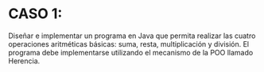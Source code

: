 # CASO 1:

Diseñar e implementar un programa en Java que permita realizar las cuatro operaciones aritméticas
básicas: suma, resta, multiplicación y división.
El programa debe implementarse utilizando el mecanismo de la POO llamado Herencia.

